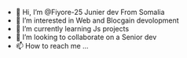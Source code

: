 - 👋 Hi, I’m @Fiyore-25 Junier dev From Somalia 
- 👀 I’m interested in Web and Blocgain  devolopment 
- 🌱 I’m currently learning Js projects 
- 💞️ I’m looking to collaborate on a Senior dev
- 📫 How to reach me ...

<!---
Fiyore-25/Fiyore-25 is a ✨ special ✨ repository because its `README.md` (this file) appears on your GitHub profile.
You can click the Preview link to take a look at your changes.
--->
